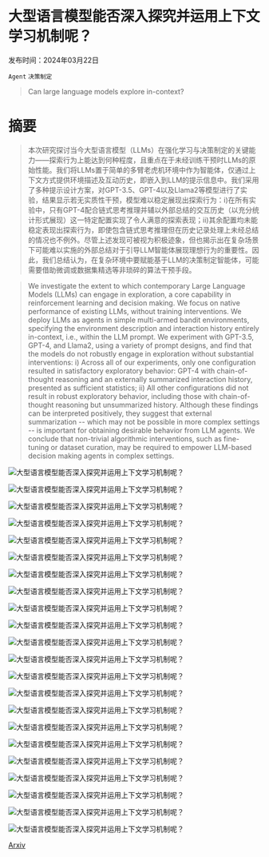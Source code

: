# 大型语言模型能否深入探究并运用上下文学习机制呢？

发布时间：2024年03月22日

`Agent` `决策制定`

> Can large language models explore in-context?

# 摘要

> 本次研究探讨当今大型语言模型（LLMs）在强化学习与决策制定的关键能力——探索行为上能达到何种程度，且重点在于未经训练干预时LLMs的原始性能。我们将LLMs置于简单的多臂老虎机环境中作为智能体，仅通过上下文方式提供环境描述及互动历史，即嵌入到LLM的提示信息中。我们采用了多种提示设计方案，对GPT-3.5、GPT-4以及Llama2等模型进行了实验，结果显示若无实质性干预，模型难以稳定展现出探索行为：i)在所有实验中，只有GPT-4配合链式思考推理并辅以外部总结的交互历史（以充分统计形式展现）这一特定配置实现了令人满意的探索表现；ii)其余配置均未能稳定表现出探索行为，即使包含链式思考推理但在历史记录处理上未经总结的情况也不例外。尽管上述发现可被视为积极迹象，但也揭示出在复杂场景下可能难以实施的外部总结对于引导LLM智能体展现理想行为的重要性。因此，我们总结认为，在复杂环境中要赋能基于LLM的决策制定智能体，可能需要借助微调或数据集精选等非琐碎的算法干预手段。

> We investigate the extent to which contemporary Large Language Models (LLMs) can engage in exploration, a core capability in reinforcement learning and decision making. We focus on native performance of existing LLMs, without training interventions. We deploy LLMs as agents in simple multi-armed bandit environments, specifying the environment description and interaction history entirely in-context, i.e., within the LLM prompt. We experiment with GPT-3.5, GPT-4, and Llama2, using a variety of prompt designs, and find that the models do not robustly engage in exploration without substantial interventions: i) Across all of our experiments, only one configuration resulted in satisfactory exploratory behavior: GPT-4 with chain-of-thought reasoning and an externally summarized interaction history, presented as sufficient statistics; ii) All other configurations did not result in robust exploratory behavior, including those with chain-of-thought reasoning but unsummarized history. Although these findings can be interpreted positively, they suggest that external summarization -- which may not be possible in more complex settings -- is important for obtaining desirable behavior from LLM agents. We conclude that non-trivial algorithmic interventions, such as fine-tuning or dataset curation, may be required to empower LLM-based decision making agents in complex settings.

![大型语言模型能否深入探究并运用上下文学习机制呢？](../../../paper_images/2403.15371/x1.png)

![大型语言模型能否深入探究并运用上下文学习机制呢？](../../../paper_images/2403.15371/prompt-Jan28.png)

![大型语言模型能否深入探究并运用上下文学习机制呢？](../../../paper_images/2403.15371/x2.png)

![大型语言模型能否深入探究并运用上下文学习机制呢？](../../../paper_images/2403.15371/x3.png)

![大型语言模型能否深入探究并运用上下文学习机制呢？](../../../paper_images/2403.15371/x4.png)

![大型语言模型能否深入探究并运用上下文学习机制呢？](../../../paper_images/2403.15371/x5.png)

![大型语言模型能否深入探究并运用上下文学习机制呢？](../../../paper_images/2403.15371/x6.png)

![大型语言模型能否深入探究并运用上下文学习机制呢？](../../../paper_images/2403.15371/x7.png)

![大型语言模型能否深入探究并运用上下文学习机制呢？](../../../paper_images/2403.15371/x8.png)

![大型语言模型能否深入探究并运用上下文学习机制呢？](../../../paper_images/2403.15371/x9.png)

![大型语言模型能否深入探究并运用上下文学习机制呢？](../../../paper_images/2403.15371/prompt-large-Jan28.png)

![大型语言模型能否深入探究并运用上下文学习机制呢？](../../../paper_images/2403.15371/x10.png)

![大型语言模型能否深入探究并运用上下文学习机制呢？](../../../paper_images/2403.15371/x11.png)

![大型语言模型能否深入探究并运用上下文学习机制呢？](../../../paper_images/2403.15371/x12.png)

![大型语言模型能否深入探究并运用上下文学习机制呢？](../../../paper_images/2403.15371/x13.png)

![大型语言模型能否深入探究并运用上下文学习机制呢？](../../../paper_images/2403.15371/x14.png)

![大型语言模型能否深入探究并运用上下文学习机制呢？](../../../paper_images/2403.15371/x15.png)

![大型语言模型能否深入探究并运用上下文学习机制呢？](../../../paper_images/2403.15371/x16.png)

![大型语言模型能否深入探究并运用上下文学习机制呢？](../../../paper_images/2403.15371/x17.png)

![大型语言模型能否深入探究并运用上下文学习机制呢？](../../../paper_images/2403.15371/x18.png)

![大型语言模型能否深入探究并运用上下文学习机制呢？](../../../paper_images/2403.15371/x19.png)

![大型语言模型能否深入探究并运用上下文学习机制呢？](../../../paper_images/2403.15371/x19.png)

[Arxiv](https://arxiv.org/abs/2403.15371)